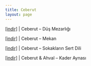 ```yaml
---
title: Ceberut
layout: page
---
```


<a href="https://cloud.mail.ru/public/7096bf8a31b2/Ceberut%20-%20Dus%20Mezarligi" target="_blank">[indir]</a> | Ceberut &#8211; Düş Mezarlığı

<a href="https://cloud.mail.ru/public/c78c12dd7582/Ceberut%20-%20Mekan" target="_blank">[indir]</a> | Ceberut &#8211; Mekan

<a href="https://cloud.mail.ru/public/7eb9dd31d82d/Ceberut%20-%20Sokaklarin%20Sert%20Dili" target="_blank">[indir]</a> | Ceberut &#8211; Sokakların Sert Dili

<a href="https://cloud.mail.ru/public/b57b8c45d0af/Ceberut%20%26%20Ahval%20-%20Kader%20Aynasi" target="_blank">[indir]</a> | Ceberut & Ahval &#8211; Kader Aynası